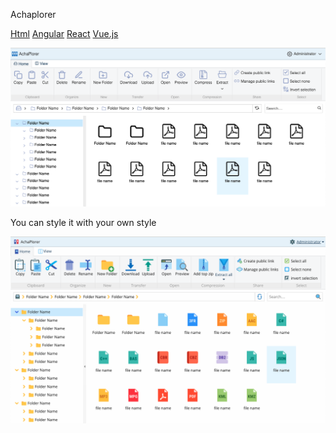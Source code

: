 Achaplorer


<a href='#'>Html</a>
<a href='#'>Angular</a>
<a href='#'>React</a>
<a href='#'>Vue.js</a>

<img src="./theme-1.png"/>

You can style it with your own style

<img src="./theme-2.png"/>
